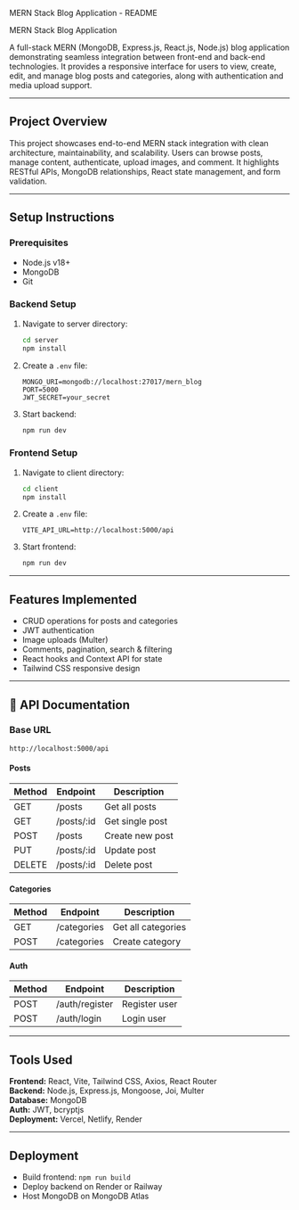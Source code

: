 MERN Stack Blog Application - README

 MERN Stack Blog Application

A full-stack MERN (MongoDB, Express.js, React.js, Node.js) blog application demonstrating seamless integration between front-end and back-end technologies. It provides a responsive interface for users to view, create, edit, and manage blog posts and categories, along with authentication and media upload support.

---

##  Project Overview

This project showcases end-to-end MERN stack integration with clean architecture, maintainability, and scalability. Users can browse posts, manage content, authenticate, upload images, and comment. It highlights RESTful APIs, MongoDB relationships, React state management, and form validation.

---

##  Setup Instructions

### Prerequisites
- Node.js v18+
- MongoDB
- Git

### Backend Setup
1. Navigate to server directory:
   ```bash
   cd server
   npm install
   ```
2. Create a `.env` file:
   ```
   MONGO_URI=mongodb://localhost:27017/mern_blog
   PORT=5000
   JWT_SECRET=your_secret
   ```
3. Start backend:
   ```bash
   npm run dev
   ```

### Frontend Setup
1. Navigate to client directory:
   ```bash
   cd client
   npm install
   ```
2. Create a `.env` file:
   ```
   VITE_API_URL=http://localhost:5000/api
   ```
3. Start frontend:
   ```bash
   npm run dev
   ```

---

## Features Implemented

- CRUD operations for posts and categories
- JWT authentication
- Image uploads (Multer)
- Comments, pagination, search & filtering
- React hooks and Context API for state
- Tailwind CSS responsive design

---

## 📡 API Documentation

### Base URL
`http://localhost:5000/api`

#### Posts
| Method | Endpoint | Description |
|---------|-----------|-------------|
| GET | /posts | Get all posts |
| GET | /posts/:id | Get single post |
| POST | /posts | Create new post |
| PUT | /posts/:id | Update post |
| DELETE | /posts/:id | Delete post |

#### Categories
| Method | Endpoint | Description |
|---------|-----------|-------------|
| GET | /categories | Get all categories |
| POST | /categories | Create category |

#### Auth
| Method | Endpoint | Description |
|---------|-----------|-------------|
| POST | /auth/register | Register user |
| POST | /auth/login | Login user |

---

## Tools Used
**Frontend:** React, Vite, Tailwind CSS, Axios, React Router  
**Backend:** Node.js, Express.js, Mongoose, Joi, Multer  
**Database:** MongoDB  
**Auth:** JWT, bcryptjs  
**Deployment:** Vercel, Netlify, Render

---

## Deployment
- Build frontend: `npm run build`
- Deploy backend on Render or Railway
- Host MongoDB on MongoDB Atlas


